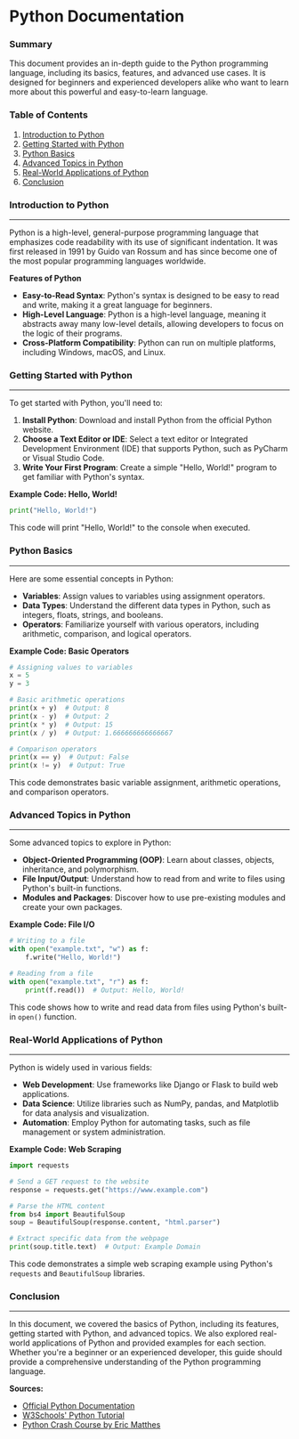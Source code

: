 **Python Documentation**
=======================

### Summary
This document provides an in-depth guide to the Python programming language, including its basics, features, and advanced use cases. It is designed for beginners and experienced developers alike who want to learn more about this powerful and easy-to-learn language.

### Table of Contents
1. [Introduction to Python](#introduction-to-python)
2. [Getting Started with Python](#getting-started-with-python)
3. [Python Basics](#python-basics)
4. [Advanced Topics in Python](#advanced-topics-in-python)
5. [Real-World Applications of Python](#real-world-applications-of-python)
6. [Conclusion](#conclusion)

### Introduction to Python
---------------

Python is a high-level, general-purpose programming language that emphasizes code readability with its use of significant indentation. It was first released in 1991 by Guido van Rossum and has since become one of the most popular programming languages worldwide.

**Features of Python**

*   **Easy-to-Read Syntax**: Python's syntax is designed to be easy to read and write, making it a great language for beginners.
*   **High-Level Language**: Python is a high-level language, meaning it abstracts away many low-level details, allowing developers to focus on the logic of their programs.
*   **Cross-Platform Compatibility**: Python can run on multiple platforms, including Windows, macOS, and Linux.

### Getting Started with Python
---------------------------

To get started with Python, you'll need to:

1.  **Install Python**: Download and install Python from the official Python website.
2.  **Choose a Text Editor or IDE**: Select a text editor or Integrated Development Environment (IDE) that supports Python, such as PyCharm or Visual Studio Code.
3.  **Write Your First Program**: Create a simple "Hello, World!" program to get familiar with Python's syntax.

**Example Code: Hello, World!**
```python
print("Hello, World!")
```
This code will print "Hello, World!" to the console when executed.

### Python Basics
---------------

Here are some essential concepts in Python:

*   **Variables**: Assign values to variables using assignment operators.
*   **Data Types**: Understand the different data types in Python, such as integers, floats, strings, and booleans.
*   **Operators**: Familiarize yourself with various operators, including arithmetic, comparison, and logical operators.

**Example Code: Basic Operators**
```python
# Assigning values to variables
x = 5
y = 3

# Basic arithmetic operations
print(x + y)  # Output: 8
print(x - y)  # Output: 2
print(x * y)  # Output: 15
print(x / y)  # Output: 1.666666666666667

# Comparison operators
print(x == y)  # Output: False
print(x != y)  # Output: True
```
This code demonstrates basic variable assignment, arithmetic operations, and comparison operators.

### Advanced Topics in Python
---------------------------

Some advanced topics to explore in Python:

*   **Object-Oriented Programming (OOP)**: Learn about classes, objects, inheritance, and polymorphism.
*   **File Input/Output**: Understand how to read from and write to files using Python's built-in functions.
*   **Modules and Packages**: Discover how to use pre-existing modules and create your own packages.

**Example Code: File I/O**
```python
# Writing to a file
with open("example.txt", "w") as f:
    f.write("Hello, World!")

# Reading from a file
with open("example.txt", "r") as f:
    print(f.read())  # Output: Hello, World!
```
This code shows how to write and read data from files using Python's built-in `open()` function.

### Real-World Applications of Python
-----------------------------------

Python is widely used in various fields:

*   **Web Development**: Use frameworks like Django or Flask to build web applications.
*   **Data Science**: Utilize libraries such as NumPy, pandas, and Matplotlib for data analysis and visualization.
*   **Automation**: Employ Python for automating tasks, such as file management or system administration.

**Example Code: Web Scraping**
```python
import requests

# Send a GET request to the website
response = requests.get("https://www.example.com")

# Parse the HTML content
from bs4 import BeautifulSoup
soup = BeautifulSoup(response.content, "html.parser")

# Extract specific data from the webpage
print(soup.title.text)  # Output: Example Domain
```
This code demonstrates a simple web scraping example using Python's `requests` and `BeautifulSoup` libraries.

### Conclusion
----------

In this document, we covered the basics of Python, including its features, getting started with Python, and advanced topics. We also explored real-world applications of Python and provided examples for each section. Whether you're a beginner or an experienced developer, this guide should provide a comprehensive understanding of the Python programming language.

**Sources:**

*   [Official Python Documentation](https://docs.python.org/3/)
*   [W3Schools' Python Tutorial](https://www.w3schools.com/python/default.asp)
*   [Python Crash Course by Eric Matthes](https://ehmatthes.github.io/pcc/)